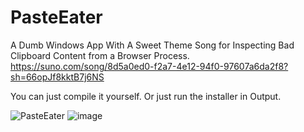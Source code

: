 # PasteEater
A Dumb Windows App With A Sweet Theme Song for Inspecting Bad Clipboard Content from a Browser Process.
https://suno.com/song/8d5a0ed0-f2a7-4e12-94f0-97607a6da2f8?sh=66opJf8kktB7j6NS

You can just compile it yourself. Or just run the installer in Output. 

![PasteEater](https://github.com/user-attachments/assets/da1454ca-b0b3-4f52-bea4-045cad6038b9)
![image](https://github.com/user-attachments/assets/9430efa0-2388-4f0d-9893-30f7cafeff56)
